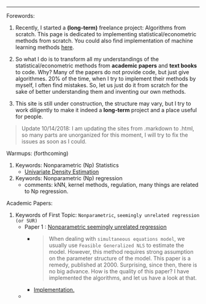 ***
Forewords:

1. Recently, I started a **(long-term)** freelance project: Algorithms from scratch. This page is dedicated to implementing statistical/econometric methods from scratch. You could also find implementation of machine learning methods [here](https://brbisheng.github.io/algorithms/).

2. So what I do is to transform all my understandings of the statistical/econometric methods from **academic papers** and **text books** to code. Why? Many of the papers do not provide code, but just give algorithmes. 20% of the time, when I try to implement their methods by myself, I often find mistakes. So, let us just do it from scratch for the sake of better understanding them and inventing our own methods.

3. This site is still under construction, the structure may vary, but I try to work diligently to make it indeed a **long-term** project and a place useful for people.  

> Update 10/14/2018: I am updating the sites from .markdown to .html, so many parts are unorganized for this moment, I will try to fix the issues as soon as I could.

Warmups: (forthcoming)
1. Keywords: Nonparametric (Np) Statistics
    - [Univariate Density Estimation](https://htmlpreview.github.io/?https://github.com/brbisheng/Econ-Stat-Methods/blob/master/Nonparametric%20principles/Part_1.html)
2. Keywords: Nonparametric (Np) regression
    - comments: kNN, kernel methods, regulation, many things are related to Np regression.
    

Academic Papers:

1. Keywords of First Topic: `Nonparametric`, `seemingly unrelated regression (or SUR)` 
    - Paper 1 : [Nonparametric seemingly unrelated regression](https://www.sciencedirect.com/science/article/pii/S030440760000018X) 
      * > When dealing with `simultaneous equations model`, we usually use `Feasible Generalized NLS` to estimate the model. However, this method requires strong assumption on the parameter structure of the model. This paper is a remedy, published at 2000. Surprising, since then, there is no big advance. How is the quality of this paper? I have implemented the algorithms, and let us have a look at that.
      * [Implementation.]()
    - 
